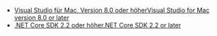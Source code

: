 * [<span data-ttu-id="0d7a2-101">Visual Studio für Mac, Version 8.0 oder höher</span><span class="sxs-lookup"><span data-stu-id="0d7a2-101">Visual Studio for Mac version 8.0 or later</span></span>](https://visualstudio.microsoft.com/downloads/)
* [<span data-ttu-id="0d7a2-102">.NET Core SDK 2.2 oder höher</span><span class="sxs-lookup"><span data-stu-id="0d7a2-102">.NET Core SDK 2.2 or later</span></span>](https://www.microsoft.com/net/download/all)
